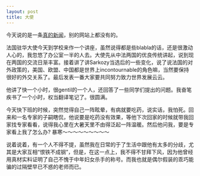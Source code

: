 ```yaml
---
layout: post
title: 大使
---
```


<p>今天说的是一条<a href="http://www.francaisblog.com.cn/node/583">真的新闻</a>，别的网站上都没有的。</p>
<p>法国驻华大使今天到学校来作一个讲座，虽然说得都是些blabla的话，还是很激动人心的，我忽悠了办公室一半的人去。大使先从中法两国的优良传统讲起，说到现在两国的交流日渐丰富。接着讲了讲Sarkozy当选后的一些变化，说了说法国的对外政策的，美国、欧盟、中国都是世界上incontournable的角色嘛，当然要保持很好的外交关系了。最后发表一番大家要共同努力致力世界发展云云。</p>
<p>他讲了快一个小时，很gentil的一个人，还回答了一些同学们提出的问题。我奋笔疾书了一个小时，权当翻译笔记了。很圆满。</p>
<p>今天快下班的时候，突然觉得自己一阵眩晕，有病就要吃药，说实话，我怕死。回来和一名专家的子嗣瞎侃，他说要是吃药没有效果，等他下次回家的时候就带我回家找专家看看，说得我心里在大暑天里不由得泛起一阵温暖。然后他问我，要是专家看上我了怎么办? 暴寒～～～～～～～～～</p>
<p>说着说着，有一个人不得不提，虽然我在日常的于了生活中跟他有太多的分歧，尤其是大家互相“恨铁不成钢”，但是，在这一点上，我不得不甘拜下风，因为他曾经用真材实料证明了自己不愧于中年妇女杀手的称号。而我也就是偶尔假装的乖巧能骗的过隔壁早已不惑的老师而已。
</p>

